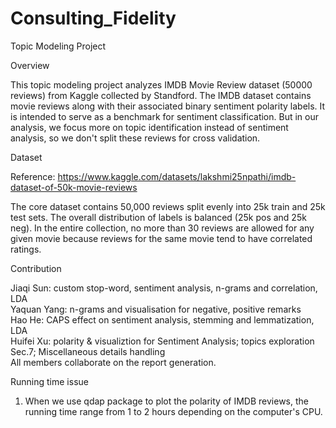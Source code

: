 # Consulting_Fidelity
Topic Modeling Project

Overview

This topic modeling project analyzes IMDB Movie Review dataset (50000 reviews) from Kaggle collected by Standford. The IMDB dataset contains movie reviews along with their associated binary sentiment polarity labels. It is intended to serve as a benchmark for sentiment classification. But in our analysis, we focus more on topic identification instead of sentiment analysis, so we don't split these reviews for cross validation.

Dataset

Reference: https://www.kaggle.com/datasets/lakshmi25npathi/imdb-dataset-of-50k-movie-reviews

The core dataset contains 50,000 reviews split evenly into 25k train and 25k test sets. The overall distribution of labels is balanced (25k pos and 25k neg). In the entire collection, no more than 30 reviews are allowed for any given movie because reviews for the same movie tend to have correlated ratings.

Contribution

Jiaqi Sun: custom stop-word, sentiment analysis, n-grams and correlation, LDA <br>
Yaquan Yang: n-grams and visualisation for negative, positive remarks <br>
Hao He: CAPS effect on sentiment analysis, stemming and lemmatization, LDA <br>
Huifei Xu: polarity & visualiztion for Sentiment Analysis; topics exploration Sec.7; Miscellaneous details handling <br>
All members collaborate on the report generation.

Running time issue

1. When we use qdap package to plot the polarity of IMDB reviews, the running time range from 1 to 2 hours depending on the computer's CPU.











